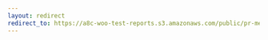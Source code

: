 ```yaml
---
layout: redirect
redirect_to: https://a8c-woo-test-reports.s3.amazonaws.com/public/pr-merge/40735/api/index.html
---
```

